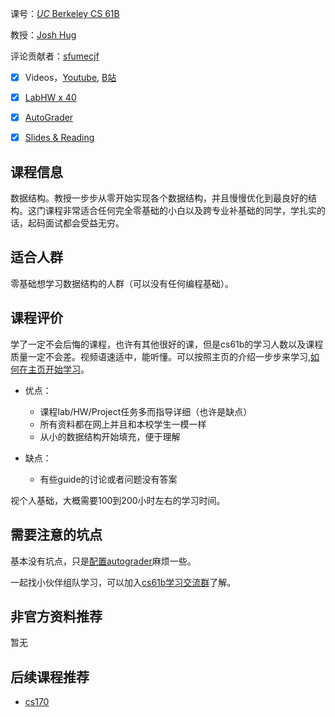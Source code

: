 课号：[*UC* Berkeley CS 61B](https://sp18.datastructur.es/)

教授：[Josh Hug]() 

评论贡献者：[sfumecjf](https://github.com/SFUMECJF)

- [x] Videos，[Youtube](https://joshhug.gitbooks.io/hug61b/content/chap1/chap11.html), [B站](https://www.bilibili.com/video/BV1SW411P7hX?from=search&seid=15304785161712085954)

- [x] [LabHW x 40](https://sp18.datastructur.es/)
- [x] [AutoGrader](https://gradescope.com/) 

- [x] [Slides & Reading](https://docs.google.com/presentation/d/12Fp-hjYhdFL7EcVqpNGpFb2BdCL2gr1SFOS5E6pyohg/edit#slide=id.g3ad1dc4a7_00)

## 课程信息

数据结构。教授一步步从零开始实现各个数据结构，并且慢慢优化到最良好的结构。这门课程非常适合任何完全零基础的小白以及跨专业补基础的同学，学扎实的话，起码面试都会受益无穷。

## 适合人群

零基础想学习数据结构的人群（可以没有任何编程基础）。

## 课程评价

学了一定不会后悔的课程，也许有其他很好的课，但是cs61b的学习人数以及课程质量一定不会差。视频语速适中，能听懂。可以按照主页的介绍一步步来学习,[如何在主页开始学习](https://github.com/SFUMECJF/cs61b-study-guide/blob/main/1-autograder%E9%85%8D%E7%BD%AE.md)。

- 优点：
  - 课程lab/HW/Project任务多而指导详细（也许是缺点）
  - 所有资料都在网上并且和本校学生一模一样
  - 从小的数据结构开始填充，便于理解

- 缺点：
  - 有些guide的讨论或者问题没有答案

视个人基础，大概需要100到200小时左右的学习时间。

## 需要注意的坑点

基本没有坑点，只是[配置autograder]((https://github.com/SFUMECJF/cs61b-study-guide/blob/main/1-autograder%E9%85%8D%E7%BD%AE.md))麻烦一些。

一起找小伙伴组队学习，可以加入[cs61b学习交流群](https://mp.weixin.qq.com/s/oZDGkY34wLGW5KxCGYcWgA)了解。

## 非官方资料推荐

暂无

## 后续课程推荐

- [cs170](https://cs170.org/) 